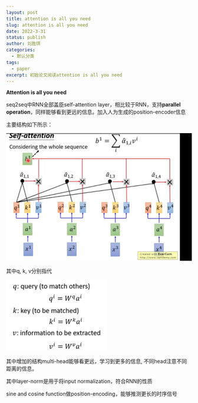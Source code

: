 ```yaml
---
layout: post
title: attention is all you need
slug: attention is all you need
date: 2022-3-31
status: publish
author: 刘胜琪
categories: 
  - 默认分类
tags: 
  - paper
excerpt: 初始论文阅读attention is all you need
---
```


**Attention is all you need**

seq2seq中RNN全部盖臣self-attention layer，相比较于RNN，支持**parallel operation**，同样能够看到更远的信息。加入人为生成的position-encoder信息

主要结构如下所示：

![](attetion.assets/image-20220331211534007.png)

其中q, k, v分别指代

<img src="attetion.assets/Snipaste_2022-03-31_20-23-29.png" style="zoom:50%;" />

其中增加的结构multi-head能够看更远，学习到更多的信息, 不同head注意不同距离的信息。

其中layer-norm是用于将input normalization，符合RNN的性质



sine and cosine function做position-encoding，能够推测更长的时序信号
